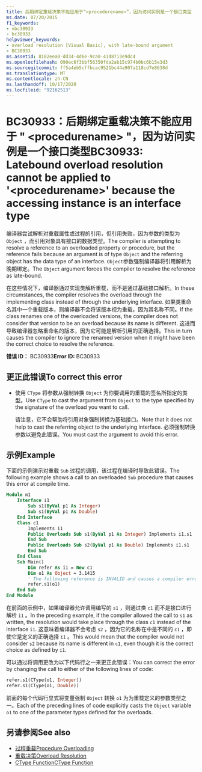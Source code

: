 ```yaml
---
title: 后期绑定重载决策不能应用于“<procedurename>”，因为访问实例是一个接口类型
ms.date: 07/20/2015
f1_keywords:
- vbc30933
- bc30933
helpviewer_keywords:
- overload resolution [Visual Basic], with late-bound argument
- BC30933
ms.assetid: 8182eea0-dd34-4d6e-9ca0-41d8713e9dc4
ms.openlocfilehash: 090ec6f3bbf56350fda2ab15c974b0bc6b15e3d3
ms.sourcegitcommit: ff5a4eb5cffbcac9521bc44a907a118cd7e8638d
ms.translationtype: MT
ms.contentlocale: zh-CN
ms.lasthandoff: 10/17/2020
ms.locfileid: "92162513"
---
```

# <a name="bc30933-latebound-overload-resolution-cannot-be-applied-to-procedurename-because-the-accessing-instance-is-an-interface-type"></a><span data-ttu-id="5b2f2-102">BC30933：后期绑定重载决策不能应用于 " \<procedurename> "，因为访问实例是一个接口类型</span><span class="sxs-lookup"><span data-stu-id="5b2f2-102">BC30933: Latebound overload resolution cannot be applied to '\<procedurename>' because the accessing instance is an interface type</span></span>

<span data-ttu-id="5b2f2-103">编译器尝试解析对重载属性或过程的引用，但引用失败，因为参数的类型为 `Object` ，而引用对象具有接口的数据类型。</span><span class="sxs-lookup"><span data-stu-id="5b2f2-103">The compiler is attempting to resolve a reference to an overloaded property or procedure, but the reference fails because an argument is of type `Object` and the referring object has the data type of an interface.</span></span> <span data-ttu-id="5b2f2-104">`Object`参数强制编译器将引用解析为晚期绑定。</span><span class="sxs-lookup"><span data-stu-id="5b2f2-104">The `Object` argument forces the compiler to resolve the reference as late-bound.</span></span>

<span data-ttu-id="5b2f2-105">在这些情况下，编译器通过实现类解析重载，而不是通过基础接口解析。</span><span class="sxs-lookup"><span data-stu-id="5b2f2-105">In these circumstances, the compiler resolves the overload through the implementing class instead of through the underlying interface.</span></span> <span data-ttu-id="5b2f2-106">如果类重命名其中一个重载版本，则编译器不会将该版本视为重载，因为其名称不同。</span><span class="sxs-lookup"><span data-stu-id="5b2f2-106">If the class renames one of the overloaded versions, the compiler does not consider that version to be an overload because its name is different.</span></span> <span data-ttu-id="5b2f2-107">这进而导致编译器忽略重命名的版本，因为它可能是解析引用的正确选择。</span><span class="sxs-lookup"><span data-stu-id="5b2f2-107">This in turn causes the compiler to ignore the renamed version when it might have been the correct choice to resolve the reference.</span></span>

<span data-ttu-id="5b2f2-108">**错误 ID：** BC30933</span><span class="sxs-lookup"><span data-stu-id="5b2f2-108">**Error ID:** BC30933</span></span>

## <a name="to-correct-this-error"></a><span data-ttu-id="5b2f2-109">更正此错误</span><span class="sxs-lookup"><span data-stu-id="5b2f2-109">To correct this error</span></span>

- <span data-ttu-id="5b2f2-110">使用 `CType` 将参数从强制转换 `Object` 为你要调用的重载的签名所指定的类型。</span><span class="sxs-lookup"><span data-stu-id="5b2f2-110">Use `CType` to cast the argument from `Object` to the type specified by the signature of the overload you want to call.</span></span>

  <span data-ttu-id="5b2f2-111">请注意，它不会帮助将引用对象强制转换为基础接口。</span><span class="sxs-lookup"><span data-stu-id="5b2f2-111">Note that it does not help to cast the referring object to the underlying interface.</span></span> <span data-ttu-id="5b2f2-112">必须强制转换参数以避免此错误。</span><span class="sxs-lookup"><span data-stu-id="5b2f2-112">You must cast the argument to avoid this error.</span></span>

## <a name="example"></a><span data-ttu-id="5b2f2-113">示例</span><span class="sxs-lookup"><span data-stu-id="5b2f2-113">Example</span></span>

<span data-ttu-id="5b2f2-114">下面的示例演示对重载 `Sub` 过程的调用，该过程在编译时导致此错误。</span><span class="sxs-lookup"><span data-stu-id="5b2f2-114">The following example shows a call to an overloaded `Sub` procedure that causes this error at compile time.</span></span>

```vb
Module m1
    Interface i1
        Sub s1(ByVal p1 As Integer)
        Sub s1(ByVal p1 As Double)
    End Interface
    Class c1
        Implements i1
        Public Overloads Sub s1(ByVal p1 As Integer) Implements i1.s1
        End Sub
        Public Overloads Sub s2(ByVal p1 As Double) Implements i1.s1
        End Sub
    End Class
    Sub Main()
        Dim refer As i1 = New c1
        Dim o1 As Object = 3.1415
        ' The following reference is INVALID and causes a compiler error.
        refer.s1(o1)
    End Sub
End Module
```

<span data-ttu-id="5b2f2-115">在前面的示例中，如果编译器允许调用编写的 `s1` ，则通过类 `c1` 而不是接口进行解析 `i1` 。</span><span class="sxs-lookup"><span data-stu-id="5b2f2-115">In the preceding example, if the compiler allowed the call to `s1` as written, the resolution would take place through the class `c1` instead of the interface `i1`.</span></span> <span data-ttu-id="5b2f2-116">这意味着编译器不会考虑 `s2` ，因为它的名称在中是不同的 `c1` ，即使它是定义的正确选择 `i1` 。</span><span class="sxs-lookup"><span data-stu-id="5b2f2-116">This would mean that the compiler would not consider `s2` because its name is different in `c1`, even though it is the correct choice as defined by `i1`.</span></span>

<span data-ttu-id="5b2f2-117">可以通过将调用更改为以下代码行之一来更正此错误：</span><span class="sxs-lookup"><span data-stu-id="5b2f2-117">You can correct the error by changing the call to either of the following lines of code:</span></span>

```vb
refer.s1(CType(o1, Integer))
refer.s1(CType(o1, Double))
```

<span data-ttu-id="5b2f2-118">前面的每个代码行显式将变量强制 `Object` 转换 `o1` 为为重载定义的参数类型之一。</span><span class="sxs-lookup"><span data-stu-id="5b2f2-118">Each of the preceding lines of code explicitly casts the `Object` variable `o1` to one of the parameter types defined for the overloads.</span></span>

## <a name="see-also"></a><span data-ttu-id="5b2f2-119">另请参阅</span><span class="sxs-lookup"><span data-stu-id="5b2f2-119">See also</span></span>

- [<span data-ttu-id="5b2f2-120">过程重载</span><span class="sxs-lookup"><span data-stu-id="5b2f2-120">Procedure Overloading</span></span>](../../programming-guide/language-features/procedures/procedure-overloading.md)
- [<span data-ttu-id="5b2f2-121">重载决策</span><span class="sxs-lookup"><span data-stu-id="5b2f2-121">Overload Resolution</span></span>](../../programming-guide/language-features/procedures/overload-resolution.md)
- [<span data-ttu-id="5b2f2-122">CType Function</span><span class="sxs-lookup"><span data-stu-id="5b2f2-122">CType Function</span></span>](../functions/ctype-function.md)
